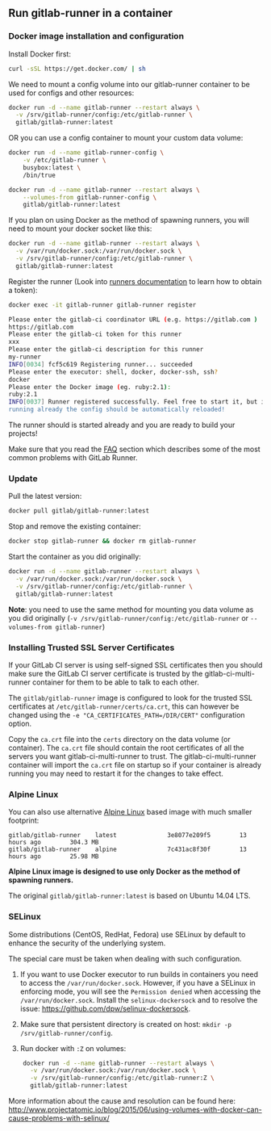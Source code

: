 ## Run gitlab-runner in a container

### Docker image installation and configuration

Install Docker first:

```bash
curl -sSL https://get.docker.com/ | sh
```

We need to mount a config volume into our gitlab-runner container to
be used for configs and other resources:

```bash
docker run -d --name gitlab-runner --restart always \
  -v /srv/gitlab-runner/config:/etc/gitlab-runner \
  gitlab/gitlab-runner:latest
```

OR you can use a config container to mount your custom data volume:

```bash
docker run -d --name gitlab-runner-config \
    -v /etc/gitlab-runner \
    busybox:latest \
    /bin/true

docker run -d --name gitlab-runner --restart always \
    --volumes-from gitlab-runner-config \
    gitlab/gitlab-runner:latest
```

If you plan on using Docker as the method of spawning runners, you will need to
mount your docker socket like this:

```bash
docker run -d --name gitlab-runner --restart always \
  -v /var/run/docker.sock:/var/run/docker.sock \
  -v /srv/gitlab-runner/config:/etc/gitlab-runner \
  gitlab/gitlab-runner:latest
```

Register the runner (Look into [runners documentation](http://doc.gitlab.com/ce/ci/runners/README.html) to learn how to obtain a token):

```bash
docker exec -it gitlab-runner gitlab-runner register

Please enter the gitlab-ci coordinator URL (e.g. https://gitlab.com )
https://gitlab.com
Please enter the gitlab-ci token for this runner
xxx
Please enter the gitlab-ci description for this runner
my-runner
INFO[0034] fcf5c619 Registering runner... succeeded
Please enter the executor: shell, docker, docker-ssh, ssh?
docker
Please enter the Docker image (eg. ruby:2.1):
ruby:2.1
INFO[0037] Runner registered successfully. Feel free to start it, but if it's
running already the config should be automatically reloaded!
```

The runner should is started already and you are ready to build your projects!

Make sure that you read the [FAQ](../faq/README.md) section which describes
some of the most common problems with GitLab Runner.

### Update

Pull the latest version:

```bash
docker pull gitlab/gitlab-runner:latest
```

Stop and remove the existing container:

```bash
docker stop gitlab-runner && docker rm gitlab-runner
```

Start the container as you did originally:

```bash
docker run -d --name gitlab-runner --restart always \
  -v /var/run/docker.sock:/var/run/docker.sock \
  -v /srv/gitlab-runner/config:/etc/gitlab-runner \
  gitlab/gitlab-runner:latest
```

**Note**: you need to use the same method for mounting you data volume as you
    did originally (`-v /srv/gitlab-runner/config:/etc/gitlab-runner` or `--volumes-from gitlab-runner`)

### Installing Trusted SSL Server Certificates

If your GitLab CI server is using self-signed SSL certificates then you should
make sure the GitLab CI server certificate is trusted by the gitlab-ci-multi-runner
container for them to be able to talk to each other.

The `gitlab/gitlab-runner` image is configured to look for the trusted SSL
certificates at `/etc/gitlab-runner/certs/ca.crt`, this can however be changed using the
`-e "CA_CERTIFICATES_PATH=/DIR/CERT"` configuration option.

Copy the `ca.crt` file into the `certs` directory on the data volume (or container).
The `ca.crt` file should contain the root certificates of all the servers you
want gitlab-ci-multi-runner to trust. The gitlab-ci-multi-runner container will
import the `ca.crt` file on startup so if your container is already running you
may need to restart it for the changes to take effect.

### Alpine Linux

You can also use alternative [Alpine Linux](https://www.alpinelinux.org/) based image with much smaller footprint:
```
gitlab/gitlab-runner    latest              3e8077e209f5        13 hours ago        304.3 MB
gitlab/gitlab-runner    alpine              7c431ac8f30f        13 hours ago        25.98 MB
```

**Alpine Linux image is designed to use only Docker as the method of spawning runners.**

The original `gitlab/gitlab-runner:latest` is based on Ubuntu 14.04 LTS.

### SELinux

Some distributions (CentOS, RedHat, Fedora) use SELinux by default to enhance the security of the underlying system.

The special care must be taken when dealing with such configuration.

1. If you want to use Docker executor to run builds in containers you need to access the `/var/run/docker.sock`.
However, if you have a SELinux in enforcing mode, you will see the `Permission denied` when accessing the `/var/run/docker.sock`.
Install the `selinux-dockersock` and to resolve the issue: https://github.com/dpw/selinux-dockersock.

1. Make sure that persistent directory is created on host: `mkdir -p /srv/gitlab-runner/config`.

1. Run docker with `:Z` on volumes:

```bash
    docker run -d --name gitlab-runner --restart always \
      -v /var/run/docker.sock:/var/run/docker.sock \
      -v /srv/gitlab-runner/config:/etc/gitlab-runner:Z \
      gitlab/gitlab-runner:latest
```

More information about the cause and resolution can be found here:
http://www.projectatomic.io/blog/2015/06/using-volumes-with-docker-can-cause-problems-with-selinux/
